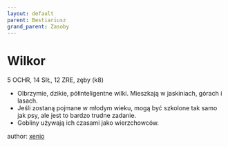 ```yaml
---
layout: default
parent: Bestiariusz
grand_parent: Zasoby
---
```


# Wilkor

5 OCHR, 14 SIŁ, 12 ZRE, zęby (k8)

- Olbrzymie, dzikie, półinteligentne wilki. Mieszkają w jaskiniach, górach i lasach.
- Jeśli zostaną pojmane w młodym wieku, mogą być szkolone tak samo jak psy, ale jest to bardzo trudne zadanie.
- Gobliny używają ich czasami jako wierzchowców.

author: [xenio](https://xenioinabottle.blogspot.com)
